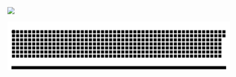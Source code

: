 [![](https://github.com/midlaj-muhammed/midlaj-muhammed/blob/feature/chat.svg)](https://www.linkedin.com/in//) 



[![](https://github.com/midlaj-muhammed/midlaj-muhammed/blob/feature/github-contribution-grid-snake.svg)](https://www.linkedin.com/in/)
